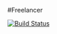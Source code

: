 #Freelancer



[![Build Status](https://travis-ci.com/andriusci/freelancer.svg?branch=master)](https://travis-ci.com/andriusci/freelancer)
